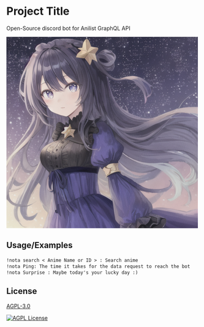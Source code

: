 
# Project Title

Open-Source discord bot for Anilist GraphQL API




![Logo](./assets/bot_logo.png)


## Usage/Examples

```
!nota search < Anime Name or ID > : Search anime
!nota Ping: The time it takes for the data request to reach the bot
!nota Surprise : Maybe today's your lucky day :)

```


## License

[AGPL-3.0](https://www.gnu.org/licenses/agpl-3.0.html)




[![AGPL License](https://img.shields.io/badge/license-AGPL-blue.svg)](http://www.gnu.org/licenses/agpl-3.0)

